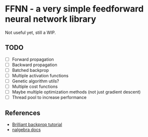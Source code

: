 # FFNN - a very simple feedforward neural network library

Not useful yet, still a WIP.

## TODO

- [ ] Forward propagation
- [ ] Backward propagation
- [ ] Batched backprop
- [ ] Multiple activation functions
- [ ] Genetic algorithm utils?
- [ ] Multiple cost functions
- [ ] Maybe multiple optimization methods (not just gradient descent)
- [ ] Thread pool to increase performance

## References

- [Brilliant backprop tutorial](https://brilliant.org/wiki/backpropagation/)
- [nalgebra docs](https://nalgebra.org/docs/user_guide/vectors_and_matrices)
